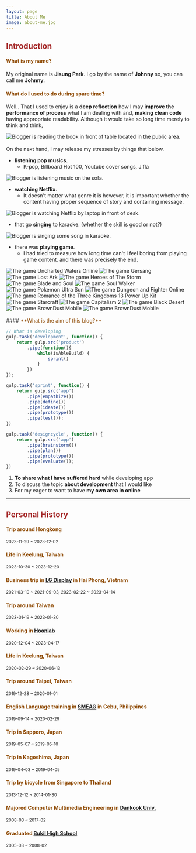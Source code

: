 ```yaml
---
layout: page
title: About Me
image: about-me.jpg
---
```


## <span style="color: brown">**Introduction**</span>

#### <span style="color: #8D4801">**What is my name?**</span>

My original name is **Jisung Park**. I go by the name of **Johnny** so, you can call me **Johnny**.

#### <span style="color: #8D4801">**What do I used to do during spare time?**</span>

Well.. That I used to enjoy is a **deep reflection** how I may **improve the performance of process** what I am dealing with and, **making clean code** having appropriate readability. Although it would take so long time merely to think and think,

<div class="image-slider-static">
  <img src="images/pages/about-me/hobbies/reading-book.jpg" title="Blogger is reading the book in front of table located in the public area." alt="Blogger is reading the book in front of table located in the public area.">
</div>
<br>
On the next hand, I may release my stresses by things that below.

- **listening pop musics**.
  - K-pop, Billboard Hot 100, Youtube cover songs, J.fla
<div class="image-slider-static">
  <img src="images/pages/about-me/hobbies/listening-music.jpg" title="Blogger is listening music on the sofa." alt="Blogger is listening music on the sofa.">
</div>

- **watching Netflix**.
  - It doesn't matter what genre it is however, it is important whether the content having proper sequence of story and containing message.
<div class="image-slider-static">
  <img src="images/pages/about-me/hobbies/watching-netflix.jpg" title="Blogger is watching Netflix by laptop in front of desk." alt="Blogger is watching Netflix by laptop in front of desk.">
</div>

- that go **singing** to karaoke. (whether the skill is good or not?)
<div class="image-slider-static">
  <img src="images/pages/about-me/hobbies/singing-song.jpg" title="Blogger is singing some song in karaoke." alt="Blogger is singing some song in karaoke.">
</div>

- there was **playing game**.
  - I had tried to measure how long time can't I feel boring from playing game content. and there was precisely the end.

<div class="image-slider-auto">
  <img src="images/pages/about-me/games/uncharted-waters-online.jpg" title="The game Uncharted Waters Online" alt="The game Uncharted Waters Online">
  <img src="images/pages/about-me/games/gersang.jpg" title="The game Gersang" alt="The game Gersang">
  <img src="images/pages/about-me/games/lost-ark.jpg" title="The game Lost Ark" alt="The game Lost Ark">
  <img src="images/pages/about-me/games/heroes-of-the-storm.jpg" title="The game Heroes of The Storm" alt="The game Heroes of The Storm">
  <img src="images/pages/about-me/games/blade-and-soul.jpg" title="The game Blade and Soul" alt="The game Blade and Soul">
  <img src="images/pages/about-me/games/soul-walker.jpg" title="The game Soul Walker" alt="The game Soul Walker">
  <img src="images/pages/about-me/games/pokemon-ultra-sun.jpg" title="The game Pokemon Ultra Sun" alt="The game Pokemon Ultra Sun">
  <img src="images/pages/about-me/games/dungeon-and-fighter.jpg" title="The game Dungeon and Fighter Online" alt="The game Dungeon and Fighter Online">
  <img src="images/pages/about-me/games/romance-of-the-three-kingdoms-13-power-up-kit.jpg" title="The game Romance of the Three Kingdoms 13 Power Up Kit" alt="The game Romance of the Three Kingdoms 13 Power Up Kit">
  <img src="images/pages/about-me/games/starcraft.jpg" title="The game Starcraft" alt="The game Starcraft">
  <img src="images/pages/about-me/games/capitalism-2.jpg" title="The game Capitalism 2" alt="The game Capitalism 2">
  <img src="images/pages/about-me/games/black-desert.jpg" title="The game Black Desert" alt="The game Black Desert">
  <img src="images/pages/about-me/games/browndust-mobile_1.jpg" title="The game BrownDust Mobile" alt="The game BrownDust Mobile">
  <img src="images/pages/about-me/games/browndust-mobile_2.jpg" title="The game BrownDust Mobile" alt="The game BrownDust Mobile">
</div>
<br>
#### <span style="color: #8D4801">**What is the aim of this blog?**</span>

```javascript
// What is developing
gulp.task('development', function() {
    return gulp.src('product')
        .pipe(function(){
            while(isAbleBuild) {
                sprint()
            }
        })
});

gulp.task('sprint', function() {
    return gulp.src('app')
        .pipe(empathize())
        .pipe(define())
        .pipe(ideate())
        .pipe(prototype())
        .pipe(test());
})

gulp.task('designcycle', function() {
    return gulp.src('app')
        .pipe(brainstorm())
        .pipe(plan())
        .pipe(prototype())
        .pipe(evaluate());
})
```
1. **To share what I have suffered hard** while developing app
2. To discuss the topic **about development** that I would like 
3. For my eager to want to have **my own area in online**

---

## <span style="color: brown">**Personal History**</span>

#### <span style="color: #8D4801">**Trip around Hongkong**</span>
<small>2023-11-29 ~ 2023-12-02</small>

#### <span style="color: #8D4801">**Life in Keelung, Taiwan**</span>
<small>2023-10-30 ~ 2023-12-20</small>

#### <span style="color: #8D4801">**Business trip in [LG Display][business-trip] in Hai Phong, Vietnam**</span>
<small>2021-03-10 ~ 2021-09-03, </small><small>2023-02-22 ~ 2023-04-14</small>  

#### <span style="color: #8D4801">**Trip around Taiwan**</span>
<small>2023-01-19 ~ 2023-01-30</small>

#### <span style="color: #8D4801">**Working in [Hoonlab][first-company]**</span>
<small>2020-12-04 ~ 2023-04-17</small>  

#### <span style="color: #8D4801">**Life in Keelung, Taiwan**</span>
<small>2020-02-29 ~ 2020-06-13</small>  

#### <span style="color: #8D4801">**Trip around Taipei, Taiwan**</span>
<small>2019-12-28 ~ 2020-01-01</small>

#### <span style="color: #8D4801">**English Language training in [SMEAG][english-language-training] in Cebu, Philippines**</span>
<small>2019-09-14 ~ 2020-02-29</small>  

#### <span style="color: #8D4801">**Trip in Sapporo, Japan**</span>
<small>2019-05-07 ~ 2019-05-10</small>  

#### <span style="color: #8D4801">**Trip in Kagoshima, Japan**</span>
<small>2019-04-03 ~ 2019-04-05</small>  

#### <span style="color: #8D4801">**Trip by bicycle from Singapore to Thailand**</span>
<small>2013-12-12 ~ 2014-01-30</small>  

#### <span style="color: #8D4801">**Majored Computer Multimedia Engineering in [Dankook Univ.][university]**</span>
<small>2008-03 ~ 2017-02</small>

#### <span style="color: #8D4801">**Graduated [Bukil High School][high-school]**</span>
<small>2005-03 ~ 2008-02</small>

[business-trip]: https://www.lgdisplay.com/kor/company/info/place?type=02 "Navigate to LG Display"
[english-language-training]: http://www.smeag.com "Navigate to SMEAG"
[first-company]: http://www.hoonlab.co.kr "Navigate to Hoonlab"
[university]: https://www.dankook.ac.kr/web/kor "Navigate to Dankook Univ."
[high-school]: https://www.bugil.hs.kr/jsp/index/index.jsp "Navigate to Bukil High School"